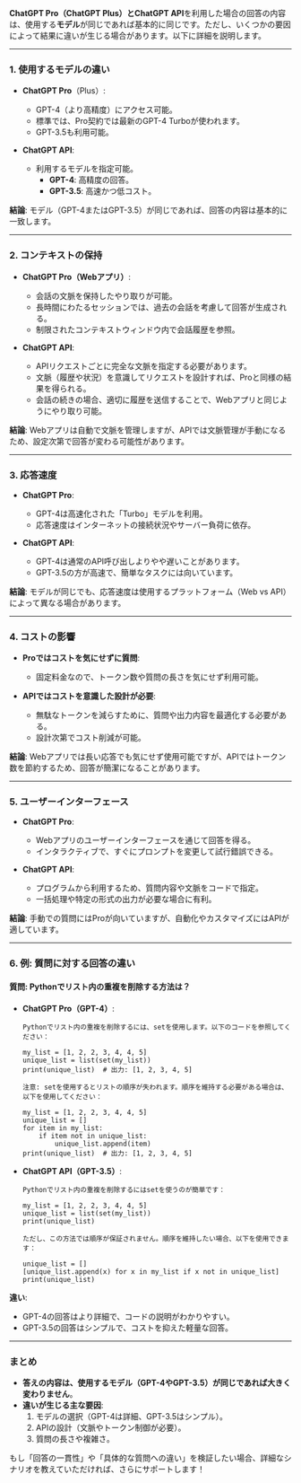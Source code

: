 **ChatGPT Pro（ChatGPT Plus）**と**ChatGPT API**を利用した場合の回答の内容は、使用する**モデル**が同じであれば基本的に同じです。ただし、いくつかの要因によって結果に違いが生じる場合があります。以下に詳細を説明します。

---

### **1. 使用するモデルの違い**
- **ChatGPT Pro**（Plus）:
  - GPT-4（より高精度）にアクセス可能。
  - 標準では、Pro契約では最新のGPT-4 Turboが使われます。
  - GPT-3.5も利用可能。

- **ChatGPT API**:
  - 利用するモデルを指定可能。
    - **GPT-4**: 高精度の回答。
    - **GPT-3.5**: 高速かつ低コスト。

**結論**: モデル（GPT-4またはGPT-3.5）が同じであれば、回答の内容は基本的に一致します。

---

### **2. コンテキストの保持**
- **ChatGPT Pro（Webアプリ）**:
  - 会話の文脈を保持したやり取りが可能。
  - 長時間にわたるセッションでは、過去の会話を考慮して回答が生成される。
  - 制限されたコンテキストウィンドウ内で会話履歴を参照。

- **ChatGPT API**:
  - APIリクエストごとに完全な文脈を指定する必要があります。
  - 文脈（履歴や状況）を意識してリクエストを設計すれば、Proと同様の結果を得られる。
  - 会話の続きの場合、適切に履歴を送信することで、Webアプリと同じようにやり取り可能。

**結論**: Webアプリは自動で文脈を管理しますが、APIでは文脈管理が手動になるため、設定次第で回答が変わる可能性があります。

---

### **3. 応答速度**
- **ChatGPT Pro**:
  - GPT-4は高速化された「Turbo」モデルを利用。
  - 応答速度はインターネットの接続状況やサーバー負荷に依存。

- **ChatGPT API**:
  - GPT-4は通常のAPI呼び出しよりやや遅いことがあります。
  - GPT-3.5の方が高速で、簡単なタスクには向いています。

**結論**: モデルが同じでも、応答速度は使用するプラットフォーム（Web vs API）によって異なる場合があります。

---

### **4. コストの影響**
- **Proではコストを気にせずに質問**:
  - 固定料金なので、トークン数や質問の長さを気にせず利用可能。

- **APIではコストを意識した設計が必要**:
  - 無駄なトークンを減らすために、質問や出力内容を最適化する必要がある。
  - 設計次第でコスト削減が可能。

**結論**: Webアプリでは長い応答でも気にせず使用可能ですが、APIではトークン数を節約するため、回答が簡潔になることがあります。

---

### **5. ユーザーインターフェース**
- **ChatGPT Pro**:
  - Webアプリのユーザーインターフェースを通じて回答を得る。
  - インタラクティブで、すぐにプロンプトを変更して試行錯誤できる。

- **ChatGPT API**:
  - プログラムから利用するため、質問内容や文脈をコードで指定。
  - 一括処理や特定の形式の出力が必要な場合に有利。

**結論**: 手動での質問にはProが向いていますが、自動化やカスタマイズにはAPIが適しています。

---

### **6. 例: 質問に対する回答の違い**
#### **質問**: Pythonでリスト内の重複を削除する方法は？

- **ChatGPT Pro（GPT-4）**:
  ```
  Pythonでリスト内の重複を削除するには、setを使用します。以下のコードを参照してください：
  
  my_list = [1, 2, 2, 3, 4, 4, 5]
  unique_list = list(set(my_list))
  print(unique_list)  # 出力: [1, 2, 3, 4, 5]
  
  注意: setを使用するとリストの順序が失われます。順序を維持する必要がある場合は、以下を使用してください：
  
  my_list = [1, 2, 2, 3, 4, 4, 5]
  unique_list = []
  for item in my_list:
      if item not in unique_list:
          unique_list.append(item)
  print(unique_list)  # 出力: [1, 2, 3, 4, 5]
  ```

- **ChatGPT API（GPT-3.5）**:
  ```
  Pythonでリスト内の重複を削除するにはsetを使うのが簡単です：
  
  my_list = [1, 2, 2, 3, 4, 4, 5]
  unique_list = list(set(my_list))
  print(unique_list)
  
  ただし、この方法では順序が保証されません。順序を維持したい場合、以下を使用できます：
  
  unique_list = []
  [unique_list.append(x) for x in my_list if x not in unique_list]
  print(unique_list)
  ```

**違い**:
- GPT-4の回答はより詳細で、コードの説明がわかりやすい。
- GPT-3.5の回答はシンプルで、コストを抑えた軽量な回答。

---

### **まとめ**
- **答えの内容は、使用するモデル（GPT-4やGPT-3.5）が同じであれば大きく変わりません**。
- **違いが生じる主な要因**:
  1. モデルの選択（GPT-4は詳細、GPT-3.5はシンプル）。
  2. APIの設計（文脈やトークン制御が必要）。
  3. 質問の長さや複雑さ。

もし「回答の一貫性」や「具体的な質問への違い」を検証したい場合、詳細なシナリオを教えていただければ、さらにサポートします！